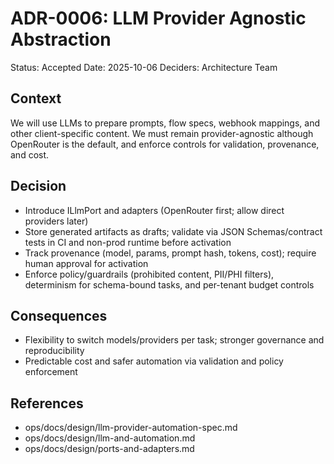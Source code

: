 # ADR-0006: LLM Provider Agnostic Abstraction

Status: Accepted
Date: 2025-10-06
Deciders: Architecture Team

## Context
We will use LLMs to prepare prompts, flow specs, webhook mappings, and other client-specific content. We must remain provider-agnostic although OpenRouter is the default, and enforce controls for validation, provenance, and cost.

## Decision
- Introduce ILlmPort and adapters (OpenRouter first; allow direct providers later)
- Store generated artifacts as drafts; validate via JSON Schemas/contract tests in CI and non-prod runtime before activation
- Track provenance (model, params, prompt hash, tokens, cost); require human approval for activation
- Enforce policy/guardrails (prohibited content, PII/PHI filters), determinism for schema-bound tasks, and per-tenant budget controls

## Consequences
- Flexibility to switch models/providers per task; stronger governance and reproducibility
- Predictable cost and safer automation via validation and policy enforcement

## References
- ops/docs/design/llm-provider-automation-spec.md
- ops/docs/design/llm-and-automation.md
- ops/docs/design/ports-and-adapters.md
